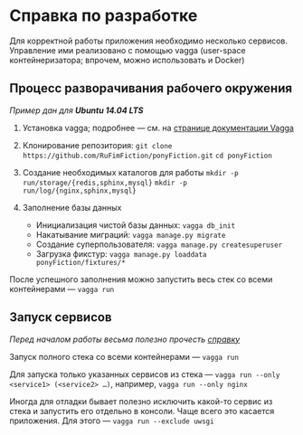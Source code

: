 # Справка по разработке

Для корректной работы приложения необходимо несколько сервисов.
Управление ими реализовано с помощью vagga (user-space контейнеризатора; впрочем, можно использовать и Docker)

## Процесс разворачивания рабочего окружения

_Пример дан для **Ubuntu 14.04 LTS**_

1. Установка vagga; подробнее — см. на [странице документации Vagga](http://vagga.readthedocs.org/en/latest/installation.html#ubuntu)
2. Клонирование репозитория:
    `git clone https://github.com/RuFimFiction/ponyFiction.git`
    `cd ponyFiction`

3. Создание необходимых каталогов для работы
    `mkdir -p run/storage/{redis,sphinx,mysql}`
    `mkdir -p run/log/{nginx,sphinx,mysql}`

4. Заполнение базы данных
    * Инициализация чистой базы данных: `vagga db_init`
    * Накатывание миграций: `vagga manage.py migrate`
    * Создание суперпользователя: `vagga manage.py createsuperuser`
    * Загрузка фикстур: `vagga manage.py loaddata ponyFiction/fixtures/*`

После успешного заполнения можно запустить весь стек со всеми контейнерами — `vagga run` 

## Запуск сервисов

_Перед началом работы весьма полезно прочесть [справку](http://vagga.readthedocs.org/en/latest/commandline.html)_

Запуск полного стека со всеми контейнерами — `vagga run`

Для запуска только указанных сервисов из стека — `vagga run --only <service1> (<service2> …)`, например, `vagga run --only nginx`

Иногда для отладки бывает полезно исключить какой-то сервис из стека и запустить его отдельно в консоли. 
Чаще всего это касается приложения. Для этого — `vagga run --exclude uwsgi`
